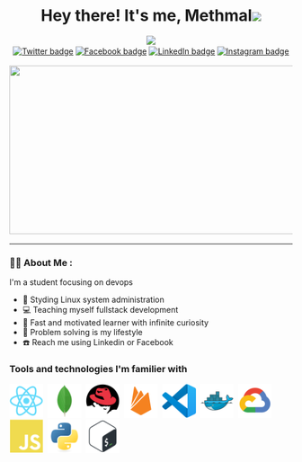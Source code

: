 <div id="header" align="center">
    <h1>Hey there! It's me, Methmal<img src="https://media.giphy.com/media/hvRJCLFzcasrR4ia7z/giphy.gif" width="30px"/></h1>
    <img src="https://media.giphy.com/media/M9gbBd9nbDrOTu1Mqx/giphy.gif" width="100"/>
</div>

<div id="badges" align="center">
  <a href="https://twitter.com/sanuja_methmal"><img alt="Twitter badge" src="https://img.shields.io/badge/Twitter-1DA1F2?style=for-the-badge&logo=twitter&logoColor=white"/></a>
  <a href="https://www.facebook.com/profile.php?id=100091302773227"><img alt="Facebook badge" src="https://img.shields.io/badge/Facebook-1877F2?style=for-the-badge&logo=facebook&logoColor=white"/></a>
   <a href="https://www.linkedin.com/in/sanuja-methmal"><img alt="LinkedIn badge" src="https://img.shields.io/badge/LinkedIn-0077B5?style=for-the-badge&logo=linkedin&logoColor=white"/></a>
  <a href="https://www.instagram.com/sanujamethmal"><img alt="Instagram badge" src="https://img.shields.io/badge/Instagram-E4405F?style=for-the-badge&logo=instagram&logoColor=white"/></a>
</div></br>

<div id="banner" align="center">
  <img src="https://media.giphy.com/media/dWesBcTLavkZuG35MI/giphy.gif" width="600" height="300"/>
</div>

---

### :man_technologist: About Me :
I'm a student focusing on devops
- 🐧 Styding Linux system administration
- 💻 Teaching myself fullstack development
- 🚀 Fast and motivated learner with infinite curiosity 
- 🧠 Problem solving is my lifestyle
- ☎️ Reach me using Linkedin or Facebook

### Tools and technologies I'm familier with
<img src="https://github.com/devicons/devicon/blob/master/icons/react/react-original.svg" height="60" width="60"/>&nbsp;
<img src="https://github.com/devicons/devicon/blob/master/icons/mongodb/mongodb-original.svg" height="60" width="60"/>&nbsp;
<img src="https://github.com/devicons/devicon/blob/master/icons/redhat/redhat-original.svg" height="60" width="60"/>&nbsp;
<img src="https://github.com/devicons/devicon/blob/master/icons/firebase/firebase-plain.svg" height="60" width="60"/>&nbsp;
<img src="https://github.com/devicons/devicon/blob/master/icons/vscode/vscode-original.svg" height="60" width="60"/>&nbsp;
<img src="https://github.com/devicons/devicon/blob/master/icons/docker/docker-original.svg" height="60" width="60"/>&nbsp;
<img src="https://github.com/devicons/devicon/blob/master/icons/googlecloud/googlecloud-original.svg" height="60" width="60"/>&nbsp;
<img src="https://github.com/devicons/devicon/blob/master/icons/javascript/javascript-plain.svg" height="60" width="60"/>&nbsp;
<img src="https://github.com/devicons/devicon/blob/master/icons/python/python-original.svg" height="60" width="60"/>&nbsp;
<img src="https://github.com/devicons/devicon/blob/master/icons/bash/bash-original.svg" height="60" width="60"/>&nbsp;




